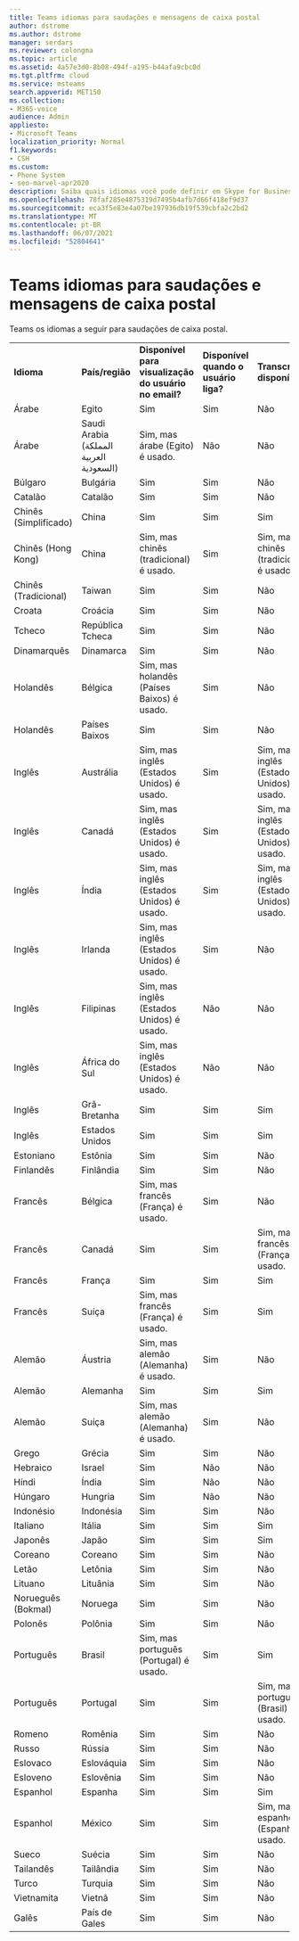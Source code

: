 ```yaml
---
title: Teams idiomas para saudações e mensagens de caixa postal
author: dstrome
ms.author: dstrome
manager: serdars
ms.reviewer: colongma
ms.topic: article
ms.assetid: 4a57e3d0-8b08-494f-a195-b44afa9cbc0d
ms.tgt.pltfrm: cloud
ms.service: msteams
search.appverid: MET150
ms.collection:
- M365-voice
audience: Admin
appliesto:
- Microsoft Teams
localization_priority: Normal
f1.keywords:
- CSH
ms.custom:
- Phone System
- seo-marvel-apr2020
description: Saiba quais idiomas você pode definir em Skype for Business para as mensagens padrão do sistema e saudações de caixa postal.
ms.openlocfilehash: 78faf285e4875319d7495b4afb7d66f418ef9d37
ms.sourcegitcommit: eca3f5e83e4a07be197936db19f539cbfa2c2bd2
ms.translationtype: MT
ms.contentlocale: pt-BR
ms.lasthandoff: 06/07/2021
ms.locfileid: "52804641"
---
```

# <a name="teams-languages-for-voicemail-greetings-and-messages"></a>Teams idiomas para saudações e mensagens de caixa postal

Teams os idiomas a seguir para saudações de caixa postal.
  
||||||
|:-------------|:------------------|:--------------------------------------------|:-------------------------------------|:-----------------------------|
|**Idioma**  |**País/região** |**Disponível para visualização do usuário no email?** |**Disponível quando o usuário liga?** |**Transcrição disponível?**  |
|Árabe        |Egito              |Sim                                          |Sim                                   |Não  |
|Árabe        |Saudi Arabia (المملكة العربية السعودية)       |Sim, mas árabe (Egito) é usado.             |Não                                    |Não  |
|Búlgaro     |Bulgária           |Sim                                          |Sim                                   |Não  |
|Catalão       |Catalão            |Sim                                          |Sim                                   |Não  |
|Chinês (Simplificado)   |China     |Sim                                          |Sim                                   |Sim |
|Chinês (Hong Kong)    |China     |Sim, mas chinês (tradicional) é usado.      |Sim                                   |Sim, mas chinês (tradicional) é usado. |
|Chinês (Tradicional)  |Taiwan    |Sim                                          |Sim                                   |Não  |
|Croata      |Croácia            |Sim                                          |Sim                                   |Não  |
|Tcheco         |República Tcheca     |Sim                                          |Sim                                   |Não  |
|Dinamarquês        |Dinamarca            |Sim                                          |Sim                                   |Não  |
|Holandês         |Bélgica            |Sim, mas holandês (Países Baixos) é usado.        |Sim                                   |Não  |
|Holandês         |Países Baixos        |Sim                                          |Sim                                   |Não  |
|Inglês       |Austrália          |Sim, mas inglês (Estados Unidos) é usado.    |Sim                                   |Sim, mas inglês (Estados Unidos) é usado. |
|Inglês       |Canadá             |Sim, mas inglês (Estados Unidos) é usado.    |Sim                                   |Sim, mas inglês (Estados Unidos) é usado. |
|Inglês       |Índia              |Sim, mas inglês (Estados Unidos) é usado.    |Sim                                   |Sim, mas inglês (Estados Unidos) é usado. |
|Inglês       |Irlanda            |Sim, mas inglês (Estados Unidos) é usado.    |Sim                                   |Não  |
|Inglês       |Filipinas        |Sim, mas inglês (Estados Unidos) é usado.    |Não                                    |Não  |
|Inglês       |África do Sul       |Sim, mas inglês (Estados Unidos) é usado.    |Não                                    |Não  |
|Inglês       |Grã-Bretanha      |Sim                                          |Sim                                   |Sim |
|Inglês       |Estados Unidos      |Sim                                          |Sim                                   |Sim |
|Estoniano      |Estônia            |Sim                                          |Sim                                   |Não  |
|Finlandês       |Finlândia            |Sim                                          |Sim                                   |Não  |
|Francês        |Bélgica            |Sim, mas francês (França) é usado.            |Sim                                   |Não  |
|Francês        |Canadá             |Sim                                          |Sim                                   |Sim, mas francês (França) é usado.   |
|Francês        |França             |Sim                                          |Sim                                   |Sim |
|Francês        |Suíça        |Sim, mas francês (França) é usado.            |Sim                                   |Sim |
|Alemão        |Áustria            |Sim, mas alemão (Alemanha) é usado.           |Sim                                   |Não  |
|Alemão        |Alemanha            |Sim                                          |Sim                                   |Sim |
|Alemão        |Suíça        |Sim, mas alemão (Alemanha) é usado.           |Sim                                   |Não  |
|Grego         |Grécia             |Sim                                          |Sim                                   |Não  |
|Hebraico        |Israel             |Sim                                          |Não                                    |Não  |
|Híndi         |Índia              |Sim                                          |Não                                    |Não  |
|Húngaro     |Hungria            |Sim                                          |Não                                    |Não  |
|Indonésio    |Indonésia          |Sim                                          |Sim                                   |Não  |
|Italiano       |Itália              |Sim                                          |Sim                                   |Sim |
|Japonês      |Japão              |Sim                                          |Sim                                   |Sim |
|Coreano        |Coreano             |Sim                                          |Sim                                   |Não  |
|Letão       |Letônia             |Sim                                          |Sim                                   |Não  |
|Lituano    |Lituânia          |Sim                                          |Sim                                   |Não  |
|Norueguês (Bokmal)   |Noruega      |Sim                                          |Sim                                   |Não  |
|Polonês        |Polônia             |Sim                                          |Sim                                   |Não  |
|Português    |Brasil             |Sim, mas português (Portugal) é usado.      |Sim                                   |Sim |
|Português    |Portugal           |Sim                                          |Sim                                   |Sim, mas português (Brasil) é usado.  |
|Romeno      |Romênia            |Sim                                          |Sim                                   |Não  |
|Russo       |Rússia             |Sim                                          |Sim                                   |Não  |
|Eslovaco        |Eslováquia           |Sim                                          |Sim                                   |Não  |
|Esloveno     |Eslovênia           |Sim                                          |Sim                                   |Não  |
|Espanhol       |Espanha              |Sim                                          |Sim                                   |Sim |
|Espanhol       |México             |Sim                                          |Sim                                   |Sim, mas espanhol (Espanha) é usado.   |
|Sueco       |Suécia             |Sim                                          |Sim                                   |Não  |
|Tailandês          |Tailândia           |Sim                                          |Sim                                   |Não  |
|Turco       |Turquia             |Sim                                          |Sim                                   |Não  |
|Vietnamita    |Vietnã            |Sim                                          |Sim                                   |Não  |
|Galês         |País de Gales              |Sim                                          |Sim                                   |Não  |

 
